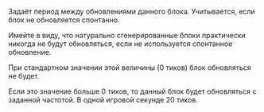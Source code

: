 Задаёт период между обновлениями данного блока. Учитывается, если блок не обновляется спонтанно.

Имейте в виду, что натурально сгенерированные блоки практически никогда не будут обновляться, если не используется спонтанное обновление.

При стандартном значении этой величины (0 тиков) блок обновляться не будет.

Если это значение больше 0 тиков, то данный блок будет обновляться с заданной частотой. В одной игровой секунде 20 тиков.